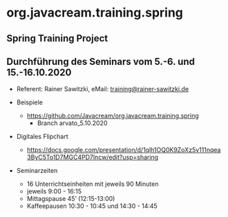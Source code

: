 # org.javacream.training.spring

## Spring Training Project


## Durchführung des Seminars vom 5.-6. und 15.-16.10.2020

* Referent: Rainer Sawitzki, eMail: training@rainer-sawitzki.de

* Beispiele
  * https://github.com/Javacream/org.javacream.training.spring
    *  Branch arvato_5.10.2020
    
* Digitales Flipchart
  * https://docs.google.com/presentation/d/1qlh1OQ0K9ZoXz5v111nqea3ByC5To1D7MGC4PD7lncw/edit?usp=sharing

* Seminarzeiten
  * 16 Unterrichtseinheiten mit jeweils 90 Minuten
  * jeweils 9:00 - 16:15
  * Mittagspause 45’ (12:15-13:00)
  * Kaffeepausen 10:30 - 10:45 und 14:30 - 14:45
   
